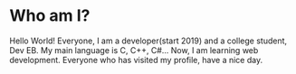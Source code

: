 # Who am I?
Hello World! Everyone, I am a developer(start 2019) and a college student, Dev EB.
My main language is C, C++, C\#...
Now, I am learning web development.
Everyone who has visited my profile, have a nice day.
